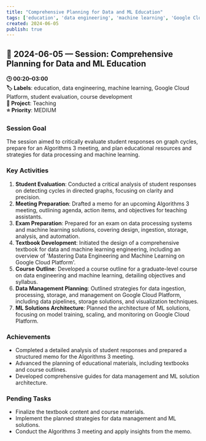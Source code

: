 ```yaml
---
title: "Comprehensive Planning for Data and ML Education"
tags: ['education', 'data engineering', 'machine learning', 'Google Cloud Platform', 'student evaluation', 'course development']
created: 2024-06-05
publish: true
---
```


## 📅 2024-06-05 — Session: Comprehensive Planning for Data and ML Education

**🕒 00:20–03:00**  
**🏷️ Labels**: education, data engineering, machine learning, Google Cloud Platform, student evaluation, course development  
**📂 Project**: Teaching  
**⭐ Priority**: MEDIUM  


### Session Goal
The session aimed to critically evaluate student responses on graph cycles, prepare for an Algorithms 3 meeting, and plan educational resources and strategies for data processing and machine learning.

### Key Activities
1. **Student Evaluation**: Conducted a critical analysis of student responses on detecting cycles in directed graphs, focusing on clarity and precision.
2. **Meeting Preparation**: Drafted a memo for an upcoming Algorithms 3 meeting, outlining agenda, action items, and objectives for teaching assistants.
3. **Exam Preparation**: Prepared for an exam on data processing systems and machine learning solutions, covering design, ingestion, storage, analysis, and automation.
4. **Textbook Development**: Initiated the design of a comprehensive textbook for data and machine learning engineering, including an overview of 'Mastering Data Engineering and Machine Learning on Google Cloud Platform'.
5. **Course Outline**: Developed a course outline for a graduate-level course on data engineering and machine learning, detailing objectives and syllabus.
6. **Data Management Planning**: Outlined strategies for data ingestion, processing, storage, and management on Google Cloud Platform, including data pipelines, storage solutions, and visualization techniques.
7. **ML Solutions Architecture**: Planned the architecture of ML solutions, focusing on model training, scaling, and monitoring on Google Cloud Platform.

### Achievements
- Completed a detailed analysis of student responses and prepared a structured memo for the Algorithms 3 meeting.
- Advanced the planning of educational materials, including textbooks and course outlines.
- Developed comprehensive guides for data management and ML solution architecture.

### Pending Tasks
- Finalize the textbook content and course materials.
- Implement the planned strategies for data management and ML solutions.
- Conduct the Algorithms 3 meeting and apply insights from the memo.
